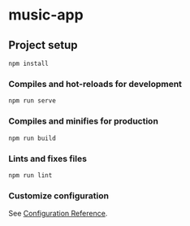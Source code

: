 # music-app

## Project setup
```
npm install
```

### Compiles and hot-reloads for development
```
npm run serve
```

### Compiles and minifies for production
```
npm run build
```

### Lints and fixes files   
```
npm run lint
```

### Customize configuration
See [Configuration Reference](https://cli.vuejs.org/config/).
